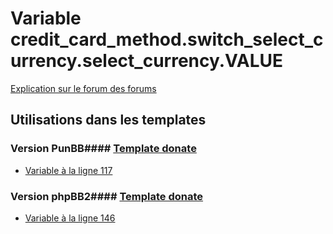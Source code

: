 # Variable credit_card_method.switch_select_currency.select_currency.VALUE
[Explication sur le forum des forums](http://forum.forumactif.com/t294113-listing-des-variables#credit_card_method.switch_select_currency.select_currency.VALUE)
## Utilisations dans les templates
### Version PunBB#### [Template donate](punbb/donate.md)
* [Variable à la ligne 117](../punbb/donate.tpl#L117)
### Version phpBB2#### [Template donate](subsilver/donate.md)
* [Variable à la ligne 146](../subsilver/donate.tpl#L146)